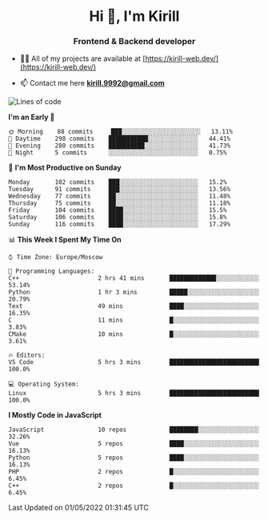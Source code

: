 <h1 align="center">Hi 👋, I'm Kirill</h1>
<h3 align="center">Frontend & Backend developer</h3>

- 👨‍💻 All of my projects are available at [https://kirill-web.dev/](https://kirill-web.dev/)

- 📫 Contact me here **kirill.9992@gmail.com**











<!--START_SECTION:waka-->
![Lines of code](https://img.shields.io/badge/From%20Hello%20World%20I%27ve%20Written-477%20Thousand%20lines%20of%20code-blue)

**I'm an Early 🐤** 

```text
🌞 Morning    88 commits     ███░░░░░░░░░░░░░░░░░░░░░░   13.11% 
🌆 Daytime    298 commits    ███████████░░░░░░░░░░░░░░   44.41% 
🌃 Evening    280 commits    ██████████░░░░░░░░░░░░░░░   41.73% 
🌙 Night      5 commits      ░░░░░░░░░░░░░░░░░░░░░░░░░   0.75%

```
📅 **I'm Most Productive on Sunday** 

```text
Monday       102 commits    ███░░░░░░░░░░░░░░░░░░░░░░   15.2% 
Tuesday      91 commits     ███░░░░░░░░░░░░░░░░░░░░░░   13.56% 
Wednesday    77 commits     ██░░░░░░░░░░░░░░░░░░░░░░░   11.48% 
Thursday     75 commits     ██░░░░░░░░░░░░░░░░░░░░░░░   11.18% 
Friday       104 commits    ████░░░░░░░░░░░░░░░░░░░░░   15.5% 
Saturday     106 commits    ████░░░░░░░░░░░░░░░░░░░░░   15.8% 
Sunday       116 commits    ████░░░░░░░░░░░░░░░░░░░░░   17.29%

```


📊 **This Week I Spent My Time On** 

```text
⌚︎ Time Zone: Europe/Moscow

💬 Programming Languages: 
C++                      2 hrs 41 mins       █████████████░░░░░░░░░░░░   53.14% 
Python                   1 hr 3 mins         █████░░░░░░░░░░░░░░░░░░░░   20.79% 
Text                     49 mins             ████░░░░░░░░░░░░░░░░░░░░░   16.35% 
C                        11 mins             █░░░░░░░░░░░░░░░░░░░░░░░░   3.83% 
CMake                    10 mins             █░░░░░░░░░░░░░░░░░░░░░░░░   3.61%

🔥 Editors: 
VS Code                  5 hrs 3 mins        █████████████████████████   100.0%

💻 Operating System: 
Linux                    5 hrs 3 mins        █████████████████████████   100.0%

```

**I Mostly Code in JavaScript** 

```text
JavaScript               10 repos            ████████░░░░░░░░░░░░░░░░░   32.26% 
Vue                      5 repos             ████░░░░░░░░░░░░░░░░░░░░░   16.13% 
Python                   5 repos             ████░░░░░░░░░░░░░░░░░░░░░   16.13% 
PHP                      2 repos             █░░░░░░░░░░░░░░░░░░░░░░░░   6.45% 
C++                      2 repos             █░░░░░░░░░░░░░░░░░░░░░░░░   6.45%

```



 Last Updated on 01/05/2022 01:31:45 UTC
<!--END_SECTION:waka-->
